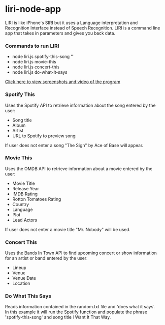 # liri-node-app

LIRI is like iPhone's SIRI but it uses a Language interpretation and Recognition Interface instead of Speech Recognition. LIRI is a command line app that  takes in parameters and gives you back data. 

### Commands to run LIRI
* node liri.js spotify-this-song '<song name here>'
* node liri.js movie-this <movie title here>
* node liri.js concert-this <band or artists name here>
* node liri.js do-what-it-says

[Click here to view screenshots and video of the program](images/)

### Spotify This
Uses the Spotify API to retrieve information about the song entered by the user:
* Song title
* Album
* Artist
* URL to Spotify to preview song

If user does not enter a song "The Sign" by Ace of Base will appear.

### Movie This
Uses the OMDB API to retrieve information about a movie entered by the user:
* Movie Title
* Release Year
* IMDB Rating
* Rotton Tomatoes Rating
* Country
* Language
* Plot
* Lead Actors 

If user does not enter a movie title "Mr. Nobody" will be used. 

### Concert This
Uses the Bands In Town API to find upcoming concert or show information for an artist or band entered by the user:
* Lineup
* Venue
* Venue Date
* Location

### Do What This Says
Reads information contained in the random.txt file and 'does what it says'. In this example it will run the Spotify function and populate the phrase 'spotify-this-song' and song title I Want It That Way.





